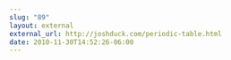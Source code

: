 ```yaml
---
slug: "89"
layout: external
external_url: http://joshduck.com/periodic-table.html
date: 2010-11-30T14:52:26-06:00
---
```

